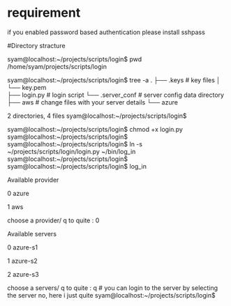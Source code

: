 # requirement 
if you enabled password based authentication please install sshpass 


#Directory stracture 

syam@localhost:~/projects/scripts/login$ pwd
/home/syam/projects/scripts/login

syam@localhost:~/projects/scripts/login$ tree -a
.
├── .keys                 # key files
│   └── key.pem           
├── login.py              # login script
└── .server_conf          # server config data directory
    ├── aws               # change files with your server details
    └── azure

2 directories, 4 files
syam@localhost:~/projects/scripts/login$ 


syam@localhost:~/projects/scripts/login$ chmod +x login.py 
syam@localhost:~/projects/scripts/login$ 
syam@localhost:~/projects/scripts/login$ ln -s ~/projects/scripts/login/login.py ~/bin/log_in 
syam@localhost:~/projects/scripts/login$ 
syam@localhost:~/projects/scripts/login$ log_in 

Available provider

0  azure

1  aws

choose a provider/ q to quite : 0

Available servers

0  azure-s1

1  azure-s2

2  azure-s3

choose a servers/ q to quite : q         # you can login to the server by selecting the server no, here i just quite
syam@localhost:~/projects/scripts/login$ 





